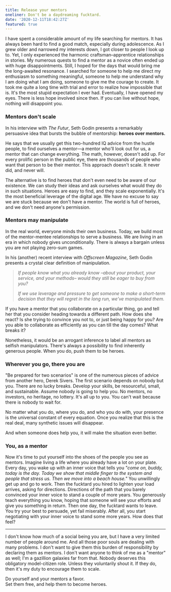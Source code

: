 ```yaml
---
title: Release your mentors
oneliner: Don't be a daydreaming fucktard.
date: '2020-12-11T18:42:27Z'
featured: true
---
```


I have spent a considerable amount of my life searching for mentors. It has always been hard to find a good match, especially during adolescence. As I grew older and narrowed my interests down, I got closer to people I look up to. Yet, I only experienced the harmonic craftsman–apprentice relationships in stories. My numerous quests to find a mentor as a novice often ended up with huge disappointments. Still, I hoped for the days that would bring me the long-awaited resonance. I searched for someone to help me direct my enthusiasm to something meaningful, someone to help me understand why I am doing what I am doing, someone to give me the courage to create. It took me quite a long time with trial and error to realize how impossible that is. It's the most stupid expectation I ever had. Eventually, I have opened my eyes. There is less hope involved since then. If you can live without hope, nothing will disappoint you.

### Mentors don't scale

In his interview with _The Futur_, Seth Godin presents a remarkably persuasive idea that bursts the bubble of mentorship: **heroes over mentors.**

He says that we usually get this two-hundred IQ advice from the hustle people, to find ourselves a mentor—a mentor who'll look out for us, a mentor that can change everything. The math, however, doesn't add up. For every prolific person in the public eye, there are thousands of people who want that person to be their mentor. This approach doesn't scale. It never did, and never will.

The alternative is to find heroes that don't even need to be aware of our existence. We can study their ideas and ask ourselves what would they do in such situations. Heroes are easy to find, and they scale exponentially. It's the most beneficial leverage of the digital age. We have no excuse to say we are stuck because we don't have a mentor. The world is full of heroes, and we don't need anyone's permission.

### Mentors may manipulate

In the real world, everyone minds their own business. Today, we build most of the mentor-mentee relationships to serve a business. We are living in an era in which nobody gives unconditionally. There is always a bargain unless you are not playing zero-sum games.

In his (another) recent interview with _Offscreen Magazine_, Seth Godin presents a crystal clear definition of manipulation.

> _If people know what you already know –about your product, your service, and your methods– would they still be eager to buy from you?_
>
> _If we use leverage and pressure to get someone to make a short-term decision that they will regret in the long run, we've manipulated them._

If you have a mentor that you collaborate on a particular thing, go and tell her that you consider heading towards a different path. How does she react? Is she trying to convince you not to, or just being happy for you? Are you able to collaborate as efficiently as you can till the day comes? What breaks it?

Nonetheless, it would be an arrogant inference to label all mentors as selfish manipulators. There's always a possibility to find inherently generous people. When you do, push them to be heroes.

### Wherever you go, there you are

"Be prepared for two scenarios" is one of the numerous pieces of advice from another hero, Derek Sivers. The first scenario depends on nobody but you. There are no lucky breaks. Develop your skills, be resourceful, small, and sustainable. Assume nobody is going to help you. No mentors, no investors, no heritage, no lottery. It's all up to you. You can't wait because there is nobody to wait for.

No matter what you do, where you do, and who you do with, your presence is the universal constant of every equation. Once you realize that this is the real deal, many synthetic issues will disappear.

And when someone does help you, it will make the situation even better.

### You, as a mentor

Now it's time to put yourself into the shoes of the people you see as mentors. Imagine living a life where you already have a lot on your plate. Every day, you wake up with an inner voice that tells you _"come on, buddy, today is the day. Today we show that middle finger to the system and people that stress us. Then we move into a beach house."_ You unwillingly get up and go to work. Then the fucktard you hired to lighten your load arrives, asking for directions. Directions of the path that you barely convinced your inner voice to stand a couple of more years. You generously teach everything you know, hoping that someone will see your efforts and give you something in return. Then one day, the fucktard wants to leave. You try your best to persuade, yet fail miserably. After all, you start negotiating with your inner voice to stand some more years. How does that feel?

---

I don't know how much of a social being you are, but I have a very limited number of people around me. And all those poor souls are dealing with many problems. I don't want to give them this burden of responsibility by declaring them as mentors. I don't want anyone to think of me as a "mentor" as well; I'm a gazillion galaxies far from that. Nobody deserves this obligatory model-citizen role. Unless they voluntarily shout it. If they do, then it's my duty to encourage them to scale.

Do yourself and your mentors a favor. \
Set them free, and help them to become heroes.
